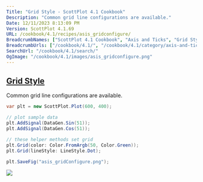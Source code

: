 ```yaml
---
Title: "Grid Style - ScottPlot 4.1 Cookbook"
Description: "Common grid line configurations are available."
Date: 12/11/2023 8:13:09 PM
Version: ScottPlot 4.1.69
URL: /cookbook/4.1/recipes/asis_gridconfigure/
BreadcrumbNames: ["ScottPlot 4.1 Cookbook", "Axis and Ticks", "Grid Style"]
BreadcrumbUrls: ["/cookbook/4.1/", "/cookbook/4.1/category/axis-and-ticks", "/cookbook/4.1/recipes/asis_gridconfigure/"]
SearchUrl: "/cookbook/4.1/search/"
OgImage: "/cookbook/4.1/images/asis_gridconfigure.png"
---
```


<h2><a id='grid-style' href='/cookbook/4.1/recipes/asis_gridconfigure/'>Grid Style</a></h2>

Common grid line configurations are available.

```cs
var plt = new ScottPlot.Plot(600, 400);

// plot sample data
plt.AddSignal(DataGen.Sin(51));
plt.AddSignal(DataGen.Cos(51));

// these helper methods set grid 
plt.Grid(color: Color.FromArgb(50, Color.Green));
plt.Grid(lineStyle: LineStyle.Dot);

plt.SaveFig("asis_gridConfigure.png");
```

<img src='../../images/asis_gridconfigure.png' class='d-block mx-auto my-5' />


